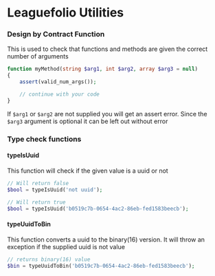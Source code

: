 # Leaguefolio Utilities

### Design by Contract Function

This is used to check that functions and methods are given the correct number of arguments

```php
function myMethod(string $arg1, int $arg2, array $arg3 = null)
{
    assert(valid_num_args());

    // continue with your code
}
```

If `$arg1` or `$arg2` are not supplied you will get an assert error. 
Since the `$arg3` argument is optional it can be left out without error  

### Type check functions

#### typeIsUuid

This function will check if the given value is a uuid or not

```php
// Will return false
$bool = typeIsUuid('not uuid');

// Will return true
$bool = typeIsUuid('b0519c7b-0654-4ac2-86eb-fed1583beecb');
```

#### typeUuidToBin

This function converts a uuid to the binary(16) version. 
It will throw an exception if the supplied uuid is not value

```php
// returns binary(16) value
$bin = typeUuidToBin('b0519c7b-0654-4ac2-86eb-fed1583beecb');
```
